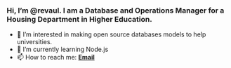 ### Hi, I’m @revaul. I am a Database and Operations Manager for a Housing Department in Higher Education. 


- 👀 I’m interested in making open source databases models to help universities.
- 🌱 I’m currently learning Node.js
- 📫 How to reach me: **[Email](mailto:ryan@ryanevaul.com)**
